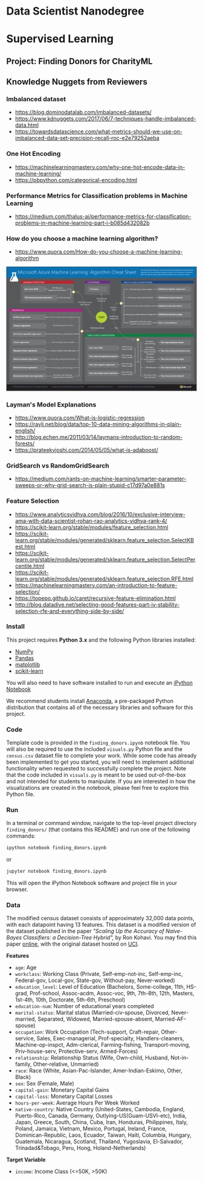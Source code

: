 # Data Scientist Nanodegree
# Supervised Learning
## Project: Finding Donors for CharityML

## Knowledge Nuggets from Reviewers
### Imbalanced dataset
+ https://blog.dominodatalab.com/imbalanced-datasets/
+ https://www.kdnuggets.com/2017/06/7-techniques-handle-imbalanced-data.html
+ https://towardsdatascience.com/what-metrics-should-we-use-on-imbalanced-data-set-precision-recall-roc-e2e79252aeba

### One Hot Encoding
+ https://machinelearningmastery.com/why-one-hot-encode-data-in-machine-learning/
+ https://pbpython.com/categorical-encoding.html

### Performance Metrics for Classification problems in Machine Learning
+ https://medium.com/thalus-ai/performance-metrics-for-classification-problems-in-machine-learning-part-i-b085d432082b

### How do you choose a machine learning algorithm?
+ https://www.quora.com/How-do-you-choose-a-machine-learning-algorithm
<img src='resources/2018-03-03_09_06_47-Module_Decision_Tree_v_0_6.png'>

### Layman's Model Explanations
+ https://www.quora.com/What-is-logistic-regression
+ https://rayli.net/blog/data/top-10-data-mining-algorithms-in-plain-english/
+ http://blog.echen.me/2011/03/14/laymans-introduction-to-random-forests/
+ https://prateekvjoshi.com/2014/05/05/what-is-adaboost/

### GridSearch vs RandomGridSearch
+ https://medium.com/rants-on-machine-learning/smarter-parameter-sweeps-or-why-grid-search-is-plain-stupid-c17d97a0e881s

### Feature Selection
+ https://www.analyticsvidhya.com/blog/2016/10/exclusive-interview-ama-with-data-scientist-rohan-rao-analytics-vidhya-rank-4/
+ https://scikit-learn.org/stable/modules/feature_selection.html
+ https://scikit-learn.org/stable/modules/generated/sklearn.feature_selection.SelectKBest.html
+ https://scikit-learn.org/stable/modules/generated/sklearn.feature_selection.SelectPercentile.html
+ https://scikit-learn.org/stable/modules/generated/sklearn.feature_selection.RFE.html
+ https://machinelearningmastery.com/an-introduction-to-feature-selection/
+ https://topepo.github.io/caret/recursive-feature-elimination.html
+ http://blog.datadive.net/selecting-good-features-part-iv-stability-selection-rfe-and-everything-side-by-side/

### Install

This project requires **Python 3.x** and the following Python libraries installed:

- [NumPy](http://www.numpy.org/)
- [Pandas](http://pandas.pydata.org)
- [matplotlib](http://matplotlib.org/)
- [scikit-learn](http://scikit-learn.org/stable/)

You will also need to have software installed to run and execute an [iPython Notebook](http://ipython.org/notebook.html)

We recommend students install [Anaconda](https://www.continuum.io/downloads), a pre-packaged Python distribution that contains all of the necessary libraries and software for this project.

### Code

Template code is provided in the `finding_donors.ipynb` notebook file. You will also be required to use the included `visuals.py` Python file and the `census.csv` dataset file to complete your work. While some code has already been implemented to get you started, you will need to implement additional functionality when requested to successfully complete the project. Note that the code included in `visuals.py` is meant to be used out-of-the-box and not intended for students to manipulate. If you are interested in how the visualizations are created in the notebook, please feel free to explore this Python file.

### Run

In a terminal or command window, navigate to the top-level project directory `finding_donors/` (that contains this README) and run one of the following commands:

```bash
ipython notebook finding_donors.ipynb
```  
or
```bash
jupyter notebook finding_donors.ipynb
```

This will open the iPython Notebook software and project file in your browser.

### Data

The modified census dataset consists of approximately 32,000 data points, with each datapoint having 13 features. This dataset is a modified version of the dataset published in the paper *"Scaling Up the Accuracy of Naive-Bayes Classifiers: a Decision-Tree Hybrid",* by Ron Kohavi. You may find this paper [online](https://www.aaai.org/Papers/KDD/1996/KDD96-033.pdf), with the original dataset hosted on [UCI](https://archive.ics.uci.edu/ml/datasets/Census+Income).

**Features**
- `age`: Age
- `workclass`: Working Class (Private, Self-emp-not-inc, Self-emp-inc, Federal-gov, Local-gov, State-gov, Without-pay, Never-worked)
- `education_level`: Level of Education (Bachelors, Some-college, 11th, HS-grad, Prof-school, Assoc-acdm, Assoc-voc, 9th, 7th-8th, 12th, Masters, 1st-4th, 10th, Doctorate, 5th-6th, Preschool)
- `education-num`: Number of educational years completed
- `marital-status`: Marital status (Married-civ-spouse, Divorced, Never-married, Separated, Widowed, Married-spouse-absent, Married-AF-spouse)
- `occupation`: Work Occupation (Tech-support, Craft-repair, Other-service, Sales, Exec-managerial, Prof-specialty, Handlers-cleaners, Machine-op-inspct, Adm-clerical, Farming-fishing, Transport-moving, Priv-house-serv, Protective-serv, Armed-Forces)
- `relationship`: Relationship Status (Wife, Own-child, Husband, Not-in-family, Other-relative, Unmarried)
- `race`: Race (White, Asian-Pac-Islander, Amer-Indian-Eskimo, Other, Black)
- `sex`: Sex (Female, Male)
- `capital-gain`: Monetary Capital Gains
- `capital-loss`: Monetary Capital Losses
- `hours-per-week`: Average Hours Per Week Worked
- `native-country`: Native Country (United-States, Cambodia, England, Puerto-Rico, Canada, Germany, Outlying-US(Guam-USVI-etc), India, Japan, Greece, South, China, Cuba, Iran, Honduras, Philippines, Italy, Poland, Jamaica, Vietnam, Mexico, Portugal, Ireland, France, Dominican-Republic, Laos, Ecuador, Taiwan, Haiti, Columbia, Hungary, Guatemala, Nicaragua, Scotland, Thailand, Yugoslavia, El-Salvador, Trinadad&Tobago, Peru, Hong, Holand-Netherlands)

**Target Variable**
- `income`: Income Class (<=50K, >50K)
